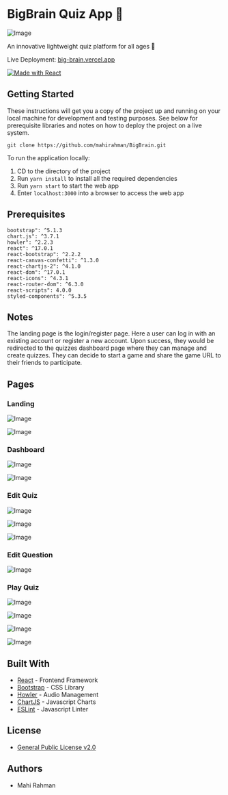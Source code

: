# BigBrain Quiz App 🤔

![Image](/src/img/logo_brain.png)

An innovative lightweight quiz platform for all ages 🧠

Live Deployment: [big-brain.vercel.app](https://big-brain.vercel.app)

[![Made with React](/screenshots/made-with-react.svg)](https://reactjs.org)

## Getting Started

These instructions will get you a copy of the project up and running on your local machine for development and testing purposes. See below for prerequisite libraries and notes on how to deploy the project on a live system.

`git clone https://github.com/mahirahman/BigBrain.git`

To run the application locally:

1. CD to the directory of the project
2. Run `yarn install` to install all the required dependencies
3. Run `yarn start` to start the web app
4. Enter `localhost:3000` into a browser to access the web app 

## Prerequisites

```
bootstrap": ^5.1.3
chart.js": ^3.7.1
howler": ^2.2.3
react": ^17.0.1
react-bootstrap": ^2.2.2
react-canvas-confetti": ^1.3.0
react-chartjs-2": ^4.1.0
react-dom": ^17.0.1
react-icons": ^4.3.1
react-router-dom": ^6.3.0
react-scripts": 4.0.0
styled-components": ^5.3.5
```

## Notes

The landing page is the login/register page. Here a user can log in with an existing account or register a new account.
Upon success, they would be redirected to the quizzes dashboard page where they can manage and create quizzes.
They can decide to start a game and share the game URL to their friends to participate.

## Pages

### Landing

![Image](/screenshots/sign_in.png)

![Image](/screenshots/register.png)

### Dashboard

![Image](/screenshots/dashboard.png)

![Image](/screenshots/create_quiz.png)

### Edit Quiz

![Image](/screenshots/edit_quiz1.png)

![Image](/screenshots/edit_quiz2.png)

![Image](/screenshots/add_question.png)

### Edit Question

![Image](/screenshots/edit_question.png)

### Play Quiz

![Image](/screenshots/lobby.png)

![Image](/screenshots/in_question.png)

![Image](/screenshots/in_answer.png)

![Image](/screenshots/results.png)

## Built With

* [React](https://reactjs.org) - Frontend Framework
* [Bootstrap](https://getbootstrap.com) - CSS Library
* [Howler](https://howlerjs.com) - Audio Management
* [ChartJS](https://www.chartjs.org) - Javascript Charts
* [ESLint](https://eslint.org) - Javascript Linter

## License

* [General Public License v2.0](https://github.com/mahirahman/BigBrain/blob/master/LICENSE)

## Authors

* Mahi Rahman
